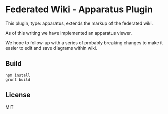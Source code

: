 # Federated Wiki - Apparatus Plugin

This plugin, type: apparatus, extends the markup of the federated wiki.

As of this writing we have implemented an apparatus viewer.

We hope to follow-up with a series of probably breaking changes to
make it easier to edit and save diagrams within wiki.

## Build

    npm install
    grunt build

## License

MIT
